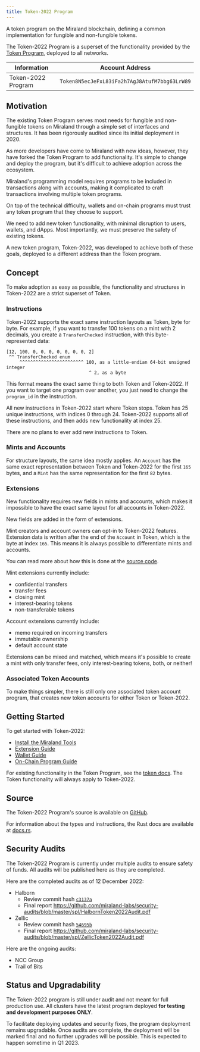 ```yaml
---
title: Token-2022 Program
---
```


A token program on the Miraland blockchain, defining a common implementation for
fungible and non-fungible tokens.

The Token-2022 Program is a superset of the functionality provided by the
[Token Program](token.mdx), deployed to all networks.

| Information | Account Address |
| --- | --- |
| Token-2022 Program | `Token8N5ecJeFxL83iFa2h7AgJ8AtufM7bbg63LrW89` |

## Motivation

The existing Token Program serves most needs for fungible and non-fungible tokens
on Miraland through a simple set of interfaces and structures. It has been rigorously
audited since its initial deployment in 2020.

As more developers have come to Miraland with new ideas, however, they have forked the
Token Program to add functionality. It's simple to change and deploy the program,
but it's difficult to achieve adoption across the ecosystem.

Miraland's programming model requires programs to be included in transactions
along with accounts, making it complicated to craft transactions involving
multiple token programs.

On top of the technical difficulty, wallets and on-chain programs must trust any
token program that they choose to support.

We need to add new token functionality, with minimal disruption to users, wallets,
and dApps. Most importantly, we must preserve the safety of existing tokens.

A new token program, Token-2022, was developed to achieve both of these goals,
deployed to a different address than the Token program.

## Concept

To make adoption as easy as possible, the functionality and structures in
Token-2022 are a strict superset of Token.

### Instructions

Token-2022 supports the exact same instruction layouts as Token, byte for
byte. For example, if you want to transfer 100 tokens on a mint with 2 decimals,
you create a `TransferChecked` instruction, with this byte-represented data:

```
[12, 100, 0, 0, 0, 0, 0, 0, 0, 2]
 ^^ TransferChecked enum
     ^^^^^^^^^^^^^^^^^^^^^^^^ 100, as a little-endian 64-bit unsigned integer
                               ^ 2, as a byte
```

This format means the exact same thing to both Token and Token-2022. If you want
to target one program over another, you just need to change the `program_id` in
the instruction.

All new instructions in Token-2022 start where Token stops. Token has 25 unique
instructions, with indices 0 through 24. Token-2022 supports all of these
instructions, and then adds new functionality at index 25.

There are no plans to ever add new instructions to Token.

### Mints and Accounts

For structure layouts, the same idea mostly applies. An `Account` has the same
exact representation between Token and Token-2022 for the first `165` bytes, and
a `Mint` has the same representation for the first `82` bytes.

### Extensions

New functionality requires new fields in mints and accounts, which
makes it impossible to have the exact same layout for all accounts in Token-2022.

New fields are added in the form of extensions.

Mint creators and account owners can opt-in to Token-2022 features. Extension data
is written after the end of the `Account` in Token, which is the byte at index
`165`.  This means it is always possible to differentiate mints and accounts.

You can read more about how this is done at the
[source code](https://github.com/miraland-labs/miraland-program-library/blob/master/token/program-2022/src/extension/mod.rs).

Mint extensions currently include:

* confidential transfers
* transfer fees
* closing mint
* interest-bearing tokens
* non-transferable tokens

Account extensions currently include:

* memo required on incoming transfers
* immutable ownership
* default account state

Extensions can be mixed and matched, which means it's possible to create a mint
with only transfer fees, only interest-bearing tokens, both, or neither!

### Associated Token Accounts

To make things simpler, there is still only one associated token account
program, that creates new token accounts for either Token or Token-2022.

## Getting Started

To get started with Token-2022:

- [Install the Miraland Tools](https://docs.miraland.io/cli/install-miraland-cli-tools)
- [Extension Guide](token-2022/extensions.mdx)
- [Wallet Guide](token-2022/wallet.md)
- [On-Chain Program Guide](token-2022/onchain.md)

For existing functionality in the Token Program, see the [token docs](token.mdx).
The Token functionality will always apply to Token-2022.

## Source

The Token-2022 Program's source is available on
[GitHub](https://github.com/miraland-labs/miraland-program-library/tree/master/token/program-2022).

For information about the types and instructions, the Rust docs are available at
[docs.rs](https://docs.rs/solarti-token-2022/latest/spl_token_2022/).

## Security Audits

The Token-2022 Program is currently under multiple audits to ensure safety of
funds. All audits will be published here as they are completed.

Here are the completed audits as of 12 December 2022:

* Halborn
    - Review commit hash [`c3137a`](https://github.com/miraland-labs/miraland-program-library/tree/c3137af9dfa2cc0873cc84c4418dea88ac542965/token/program-2022)
    - Final report https://github.com/miraland-labs/security-audits/blob/master/spl/HalbornToken2022Audit.pdf
* Zellic
    - Review commit hash [`54695b`](https://github.com/miraland-labs/miraland-program-library/tree/54695b233484722458b18c0e26ebb8334f98422c/token/program-2022)
    - Final report https://github.com/miraland-labs/security-audits/blob/master/spl/ZellicToken2022Audit.pdf

Here are the ongoing audits:

* NCC Group
* Trail of Bits

## Status and Upgradability

The Token-2022 program is still under audit and not meant for full production use.
All clusters have the latest program deployed **for testing and development purposes
ONLY**.

To facilitate deploying updates and security fixes, the program deployment remains
upgradable. Once audits are complete, the deployment will be marked final and no
further upgrades will be possible. This is expected to happen sometime in Q1 2023.
